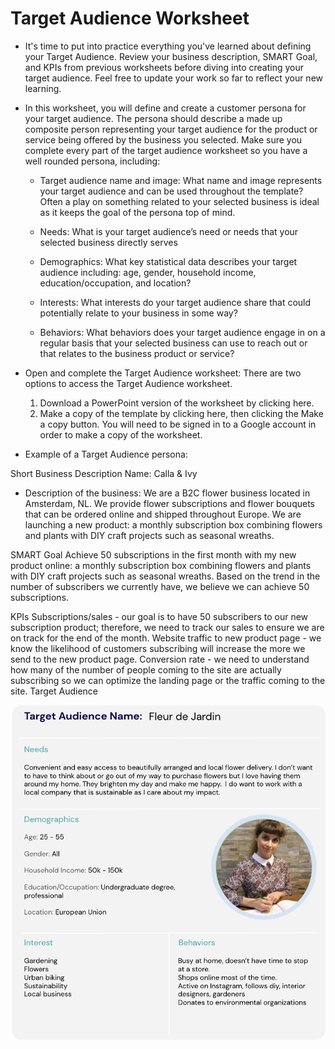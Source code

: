 # Target Audience Worksheet

- It's time to put into practice everything you've learned about defining your Target Audience. Review your business description, SMART Goal, and KPIs from previous worksheets before diving into creating your target audience. Feel free to update your work so far to reflect your new learning.

- In this worksheet, you will define and create a customer persona for your target audience. The persona should describe a made up composite person representing your target audience for the product or service being offered by the business you selected. Make sure you complete every part of the target audience worksheet so you have a well rounded persona, including:

  - Target audience name and image: What name and image represents your target audience and can be used throughout the template? Often a play on something related to your selected business is ideal as it keeps the goal of the persona top of mind.

  - Needs: What is your target audience’s need or needs that your selected business directly serves

  - Demographics: What key statistical data describes your target audience including: age, gender, household income, education/occupation, and location?
  - Interests: What interests do your target audience share that could potentially relate to your business in some way?
  - Behaviors: What behaviors does your target audience engage in on a regular basis that your selected business can use to reach out or that relates to the business product or service?

- Open and complete the Target Audience worksheet: There are two options to access the Target Audience worksheet.

  1. Download a PowerPoint version of the worksheet by clicking here.
  2. Make a copy of the template by clicking here, then clicking the Make a copy button. You will need to be signed in to a Google account in order to make a copy of the worksheet.

- Example of a Target Audience persona:

Short Business Description
Name: Calla & Ivy

- Description of the business: We are a B2C flower business located in Amsterdam, NL. We provide flower subscriptions and flower bouquets that can be ordered online and shipped throughout Europe. We are launching a new product: a monthly subscription box combining flowers and plants with DIY craft projects such as seasonal wreaths.

SMART Goal
Achieve 50 subscriptions in the first month with my new product online: a monthly subscription box combining flowers and plants with DIY craft projects such as seasonal wreaths. Based on the trend in the number of subscribers we currently have, we believe we can achieve 50 subscriptions.

KPIs
Subscriptions/sales - our goal is to have 50 subscribers to our new subscription product; therefore, we need to track our sales to ensure we are on track for the end of the month.
Website traffic to new product page - we know the likelihood of customers subscribing will increase the more we send to the new product page.
Conversion rate - we need to understand how many of the number of people coming to the site are actually subscribing so we can optimize the landing page or the traffic coming to the site.
Target Audience

![mm](mm.png)
